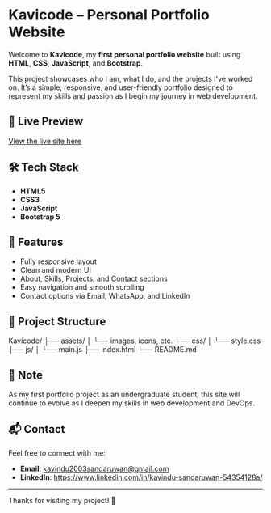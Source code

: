 # Kavicode – Personal Portfolio Website

Welcome to **Kavicode**, my **first personal portfolio website** built using **HTML**, **CSS**, **JavaScript**, and **Bootstrap**.

This project showcases who I am, what I do, and the projects I've worked on. It’s a simple, responsive, and user-friendly portfolio designed to represent my skills and passion as I begin my journey in web development.

## 🔗 Live Preview

[View the live site here](https://whlksandaruwan.github.io/Kavicode)

## 🛠️ Tech Stack

- **HTML5**  
- **CSS3**  
- **JavaScript**  
- **Bootstrap 5**

## 🚀 Features

- Fully responsive layout  
- Clean and modern UI  
- About, Skills, Projects, and Contact sections  
- Easy navigation and smooth scrolling  
- Contact options via Email, WhatsApp, and LinkedIn

## 📁 Project Structure

Kavicode/
├── assets/
│ └── images, icons, etc.
├── css/
│ └── style.css
├── js/
│ └── main.js
├── index.html
└── README.md


## 📌 Note

As my first portfolio project as an undergraduate student, this site will continue to evolve as I deepen my skills in web development and DevOps.

## 📬 Contact

Feel free to connect with me:

- **Email**: kavindu2003sandaruwan@gmail.com  
- **LinkedIn**: https://www.linkedin.com/in/kavindu-sandaruwan-54354128a/

---

Thanks for visiting my project! 🌟


